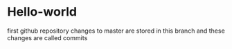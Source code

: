 # Hello-world
first github repository
changes to master are stored in this branch and these changes are called commits
